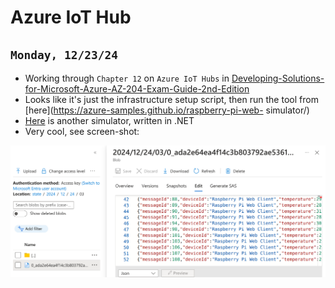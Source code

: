 # Azure IoT Hub

## `Monday, 12/23/24`

- Working through `Chapter 12` on `Azure IoT Hubs` in [Developing-Solutions-for-Microsoft-Azure-AZ-204-Exam-Guide-2nd-Edition](https://github.com/PacktPublishing/Developing-Solutions-for-Microsoft-Azure-AZ-204-Exam-Guide-2nd-Edition)
- Looks like it's just the infrastructure setup script, then run the tool from [here](https://azure-samples.github.io/raspberry-pi-web-
  simulator/)
- [Here](https://github.com/Azure-Samples/Iot-Telemetry-Simulator) is another simulator, written in .NET
- Very cool, see screen-shot:

![](2024-12-23-01.png)
